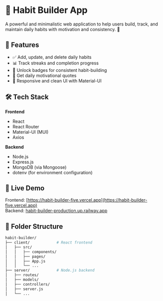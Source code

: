 # 🧠 Habit Builder App

A powerful and minimalistic web application to help users build, track, and maintain daily habits with motivation and consistency. 💪

## 🌟 Features

- ✅ Add, update, and delete daily habits
- 📊 Track streaks and completion progress
- 🏅 Unlock badges for consistent habit-building
- 💬 Get daily motivational quotes
- 🔄 Responsive and clean UI with Material-UI

## 🛠️ Tech Stack

**Frontend**  
- React  
- React Router  
- Material-UI (MUI)  
- Axios  

**Backend**  
- Node.js  
- Express.js  
- MongoDB (via Mongoose)    
- dotenv (for environment configuration)  

## 🚀 Live Demo

Frontend: [https://habit-builder-five.vercel.app](https://habit-builder-five.vercel.app)  
Backend: [habit-builder-production.up.railway.app](habit-builder-production.up.railway.app)

## 📂 Folder Structure

```bash
habit-builder/
├── client/            # React frontend
│   ├── src/
│   │   ├── components/
│   │   ├── pages/
│   │   ├── App.js
│   │   └── ...
├── server/            # Node.js backend
│   ├── routes/
│   ├── models/
│   ├── controllers/
│   ├── server.js
│   └── ...
